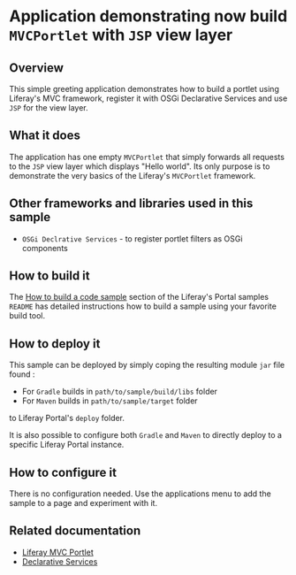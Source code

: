 # Application demonstrating now build `MVCPortlet` with `JSP` view layer

## Overview

This simple greeting application demonstrates how to build a portlet using Liferay's MVC framework, register it with OSGi Declarative Services and use `JSP` for the view layer.

## What it does

The application has one empty `MVCPortlet` that simply forwards all requests to the `JSP` view layer which displays "Hello world". Its only purpose is to demonstrate the very basics of the Liferay's `MVCPortlet` framework.

## Other frameworks and libraries used in this sample

- `OSGi Declrative Services` - to register portlet filters as OSGi components

## How to build it

The [How to build a code sample](https://github.com/liferay/liferay-code-samples/blob/master/portal/README.md#liferay-code-samples-for-liferay-portal) section of the Liferay's Portal samples `README` has detailed instructions how to build a sample using your favorite build tool.

## How to deploy it

This sample can be deployed by simply coping the resulting module `jar` file found :

- For `Gradle` builds in `path/to/sample/build/libs` folder
- For `Maven` builds in `path/to/sample/target` folder

to Liferay Portal's `deploy` folder. 

It is also possible to configure both `Gradle` and `Maven` to directly deploy to a specific Liferay Portal instance.

## How to configure it

There is no configuration needed. Use the applications menu to add the sample to a page and experiment with it.

## Related documentation

- [Liferay MVC Portlet](https://portal.liferay.dev/docs/7-1/tutorials/-/knowledge_base/t/liferay-mvc-portlet)
- [Declarative Services](https://portal.liferay.dev/docs/7-1/tutorials/-/knowledge_base/t/osgi-services-and-dependency-injection-with-declarative-services)
